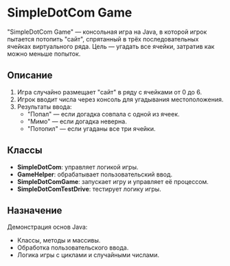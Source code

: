 # SimpleDotCom Game

"SimpleDotCom Game" — консольная игра на Java, в которой игрок пытается потопить "сайт", спрятанный в трёх последовательных ячейках виртуального ряда. Цель — угадать все ячейки, затратив как можно меньше попыток.

## Описание
1. Игра случайно размещает "сайт" в ряду с ячейками от 0 до 6.
2. Игрок вводит числа через консоль для угадывания местоположения.
3. Результаты ввода:
    - "Попал" — если догадка совпала с одной из ячеек.
    - "Мимо" — если догадка неверна.
    - "Потопил" — если угаданы все три ячейки.

## Классы
- **SimpleDotCom**: управляет логикой игры.
- **GameHelper**: обрабатывает пользовательский ввод.
- **SimpleDotComGame**: запускает игру и управляет её процессом.
- **SimpleDotComTestDrive**: тестирует логику игры.

## Назначение
Демонстрация основ Java:
- Классы, методы и массивы.
- Обработка пользовательского ввода.
- Логика игры с циклами и случайными числами.
